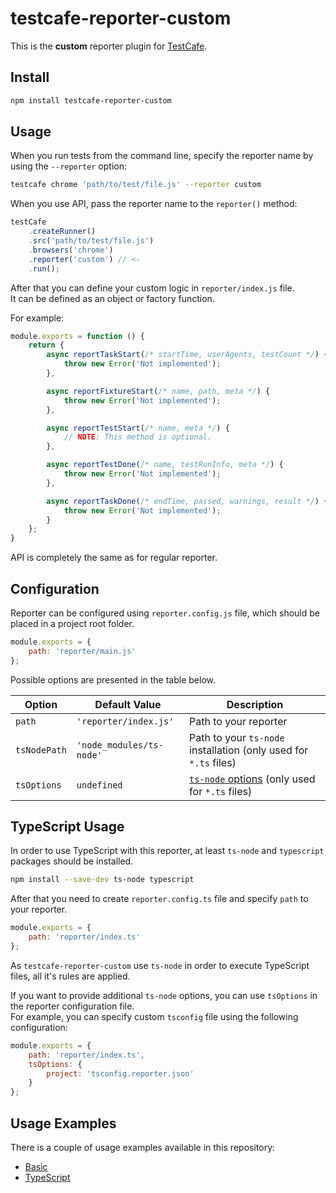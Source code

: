 # testcafe-reporter-custom


This is the **custom** reporter plugin for [TestCafe](http://devexpress.github.io/testcafe).

## Install

```sh
npm install testcafe-reporter-custom
```

## Usage

When you run tests from the command line, specify the reporter name by using the `--reporter` option:

```sh
testcafe chrome 'path/to/test/file.js' --reporter custom
```


When you use API, pass the reporter name to the `reporter()` method:

```js
testCafe
    .createRunner()
    .src('path/to/test/file.js')
    .browsers('chrome')
    .reporter('custom') // <-
    .run();
```


After that you can define your custom logic in `reporter/index.js` file.  
It can be defined as an object or factory function.

For example:

```js
module.exports = function () {
    return {
        async reportTaskStart(/* startTime, userAgents, testCount */) {
            throw new Error('Not implemented');
        },

        async reportFixtureStart(/* name, path, meta */) {
            throw new Error('Not implemented');
        },

        async reportTestStart(/* name, meta */) {
            // NOTE: This method is optional.
        },

        async reportTestDone(/* name, testRunInfo, meta */) {
            throw new Error('Not implemented');
        },

        async reportTaskDone(/* endTime, passed, warnings, result */) {
            throw new Error('Not implemented');
        }
    };
}
```

API is completely the same as for regular reporter.

## Configuration

Reporter can be configured using `reporter.config.js` file, which should be placed in a project root folder.

```js
module.exports = {
    path: 'reporter/main.js'
};
```

Possible options are presented in the table below.

| Option       | Default Value            | Description                                                                                                          |
| ------------ | ------------------------ | -------------------------------------------------------------------------------------------------------------------- |
| `path`       | `'reporter/index.js'`    | Path to your reporter                                                                                                |
| `tsNodePath` | `'node_modules/ts-node'` | Path to your `ts-node` installation (only used for `*.ts` files)                                                     |
| `tsOptions`  | `undefined`              | [`ts-node` options](https://github.com/TypeStrong/ts-node#cli-and-programmatic-options) (only used for `*.ts` files) |

## TypeScript Usage

In order to use TypeScript with this reporter, at least `ts-node` and `typescript` packages should be installed.  

```sh
npm install --save-dev ts-node typescript
```

After that you need to create `reporter.config.ts` file and specify `path` to your reporter.
```js
module.exports = {
    path: 'reporter/index.ts'
};
```

As `testcafe-reporter-custom` use `ts-node` in order to execute TypeScript files, all it's rules are applied.

If you want to provide additional `ts-node` options, you can use `tsOptions` in the reporter configuration file.  
For example, you can specify custom `tsconfig` file using the following configuration:

```js
module.exports = {
    path: 'reporter/index.ts',
    tsOptions: {
        project: 'tsconfig.reporter.json'
    }
};
```

## Usage Examples

There is a couple of usage examples available in this repository:

* [Basic](examples/basic)
* [TypeScript](examples/typescript)
